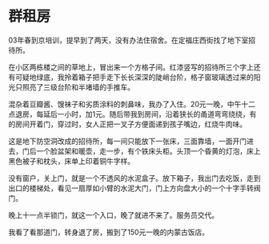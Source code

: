 # 群租房

03年春到京培训，提早到了两天，没有办法住宿舍。在定福庄西街找了地下室招待所。

在小区两栋楼之间的草地上，冒出来一个方格子间。红漆竖写的招待所三个字上还有可疑地绿底，我拎着箱子把手走下长长深深的陡峭台阶，格子窗玻璃透过来的阳光只照亮了三级台阶和半堵墙的手推车。

混杂着豆瓣酱、馊袜子和劣质涂料的刺鼻味，我办了入住。20元一晚，中午十二点退房，每延后一小时，加1元。随后带我到房间，沿着狭长的甬道弯弯绕绕，有的房间开着门，穿过时，女人正把一叉子方便面递到孩子嘴边，红烧牛肉味。

这是地下防空洞改成的招待所，每一间只能放下一张床，三面靠墙，一面开门进去，门后一个脸盆架和暖壶，走一步，有个铁床头柜。头顶一个昏黄的灯泡，床上黑色被子和枕头，床单上印着铜牛字样。

没有窗户，关上门，就是一个不透风的水泥盒子。放下箱子，我出门去吃饭，走到出口的楼梯处，看见一扇厚如小臂的水泥大门，门上方向盘大小的一个十字手转阀门。

晚上十一点半锁门，就这一个入口，晚了就进不来了。服务员交代。

我看了看那道门，转身退了房，搬到了150元一晚的内蒙古饭店。
